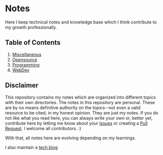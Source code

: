 # Notes

Here I keep technical notes and knowledge base which I think contribute to my growth professionally. 

## Table of Contents
1. [Miscellaneous](https://github.com/ayoayco/notes/tree/master/Miscellaneous)
1. [Opensource](https://github.com/ayoayco/notes/tree/master/Opensource)
1. [Programming](https://github.com/ayoayco/Notes/tree/master/Programming%20Basics)
1. [WebDev](https://github.com/ayoayco/notes/tree/master/WebDev)

## Disclaimer
This repository contains my notes which are organized into different topics with their own directories. The notes in this repository are personal. These are by no means definitive authority on the topics--not even a valid resource to be cited, in my honest opinion. They are just my notes. If you do not like what you read here, you can always write your own or, better yet, contribute here by letting me know about your [Issues](https://github.com/ayoayco/notes/issues) or creating a [Pull Request](https://github.com/ayoayco/notes/pulls). I welcome all contributors. :)

With that, all notes here are evolving depending on my learnings.

I also maintain a [tech blog](http://fullhacker.com)
